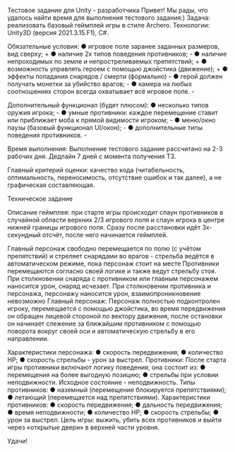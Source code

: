 Тестовое задание для Unity - разработчика
Привет! Мы рады, что удалось найти время для выполнения тестового задания:)
Задача: реализовать базовый геймплей игры в стиле Archero.
Технологии: Unity3D (версия 2021.3.15.F1), C#.
 
Обязательные условия:
● 	игровое поле заранее заданных размеров, вид сверху; +
● 	наличие 2х типов поведения противников; -
● 	наличие непроходимых по земле и непростреливаемых препятствий; +
● 	возможность управлять героем с помощью джойстика (движение); +
● 	эффекты попадания снарядов / смерти (формально) -
● 	герой должен получать монетки за убийство врагов; -
● 	камера на любых соотношениях сторон всегда охватывает всё игровое поле. -
 
 Дополнительный функционал (будет плюсом):
● 	несколько типов оружия игрока; -
● 	умные противники: каждое перемещение ставит или приближает моба к прямой видимости игроком; -
● 	меню/окно паузы (базовый функционал UI/окон); -
● 	дополнительные типы поведения противников. -
 
Время выполнения: Выполнение тестового задание рассчитано на 2-3 рабочих дня. Дедлайн 7 дней с момента получения ТЗ.
 
Главный критерий оценки: качество кода (читабельность, оптимальность, переносимость, отсутствие ошибок и так далее), а не графическая составляющая.

Техническое задание
 
Описание геймплея: при старте игры происходит спаун противников в случайной области верхних 2/3 игрового поля и спаун игрока в центре нижней границы игрового поля. Сразу после расстановки идёт 3х-секундный отсчёт, после него начинается геймплей.
 
Главный персонаж свободно перемещается по полю (с учётом препятствий) и стреляет снарядами во врагов - стрельба ведётся в автоматическом режиме, пока персонаж стоит на месте
Противники перемещаются согласно своей логике и также ведут стрельбу стоя.
При столкновении снаряда с противником или главным персонажем наносится урон, снаряд исчезает. При столкновении противника и персонажа, персонажу наносится урон, взаимопроникновение невозможно Главный персонаж:
Персонаж полностью подконтролен игроку, перемещается с помощью джойстика, во время передвижения он обращен лицевой стороной по вектору движения, после остановки он начинает слежение за ближайшим противником с помощью поворота вокруг своей оси и автоматическую стрельбу в его направлении.
 
Характеристики персонажа:
● 	скорость передвижения;
● 	количество HP;
● 	скорость стрельбы - урон за выстрел.
Противники:
После старта игры противники включают логику поведения, она состоит из:
● 	перемещения на более выгодную позицию;
● 	стрельбы при условии неподвижности.
Исходное состояние - неподвижность.
 Типы противников:
● 	наземный (перемещение блокируется препятствиями);
● 	летающий (перемещается над препятствиями).
Характеристики противников:
● 	скорость передвижения;
● 	дальность передвижения;
● 	время неподвижности;
● 	количество HP;
● 	скорость стрельбы;
● 	урон за выстрел.
Цель игры: выжить, убить всех противников и выйти через «открытые двери» в верхней части уровня.

Удачи!
